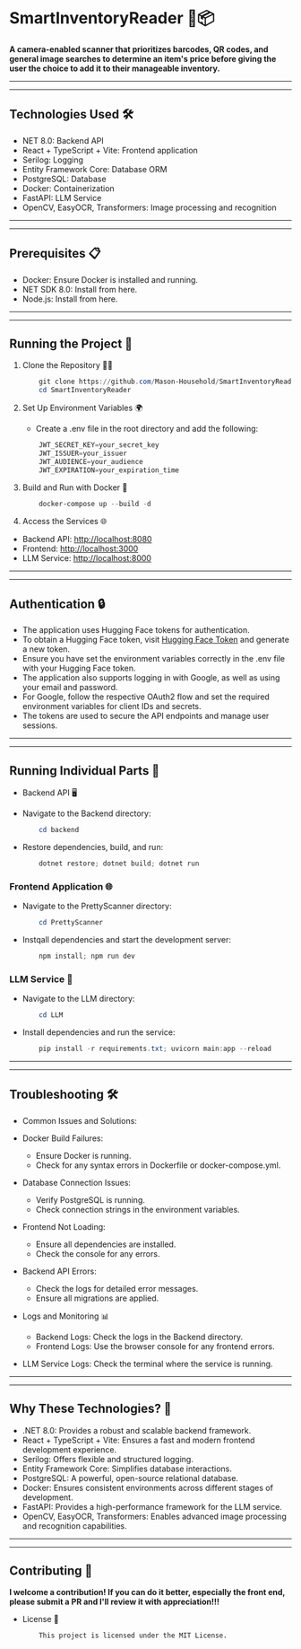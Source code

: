 # SmartInventoryReader 📸📦

**A camera-enabled scanner that prioritizes barcodes, QR codes, and general image searches to determine an item's price before giving the user the choice to add it to their manageable inventory.**

---------------------------------------------
---------------------------------------------

## Technologies Used 🛠️

- NET 8.0: Backend API
- React + TypeScript + Vite: Frontend application
- Serilog: Logging
- Entity Framework Core: Database ORM
- PostgreSQL: Database
- Docker: Containerization
- FastAPI: LLM Service
- OpenCV, EasyOCR, Transformers: Image processing and recognition

---------------------------------------------
---------------------------------------------

## Prerequisites 📋

- Docker: Ensure Docker is installed and running.
- NET SDK 8.0: Install from here.
- Node.js: Install from here.

---------------------------------------------
---------------------------------------------

## Running the Project 🚀

1. Clone the Repository 🧑‍💻

    ```powershell
        git clone https://github.com/Mason-Household/SmartInventoryReader.git
        cd SmartInventoryReader
    ```

2. Set Up Environment Variables 🌍

    - Create a .env file in the root directory and add the following:

    ```powershell
        JWT_SECRET_KEY=your_secret_key
        JWT_ISSUER=your_issuer
        JWT_AUDIENCE=your_audience
        JWT_EXPIRATION=your_expiration_time
    ```

3. Build and Run with Docker 🐳

    ```powershell
        docker-compose up --build -d
    ```

4. Access the Services 🌐

- Backend API: <http://localhost:8080>
- Frontend: <http://localhost:3000>
- LLM Service: <http://localhost:8000>

---------------------------------------------
---------------------------------------------

## Authentication 🔒

- The application uses Hugging Face tokens for authentication.
- To obtain a Hugging Face token, visit [Hugging Face Token](https://huggingface.co/settings/tokens) and generate a new token.
- Ensure you have set the environment variables correctly in the .env file with your Hugging Face token.
- The application also supports logging in with Google, as well as using your email and password.
- For Google, follow the respective OAuth2 flow and set the required environment variables for client IDs and secrets.
- The tokens are used to secure the API endpoints and manage user sessions.

---------------------------------------------
---------------------------------------------

## Running Individual Parts 🧩

- Backend API 🖥️
- Navigate to the Backend directory:

    ```powershell
        cd backend
    ```

- Restore dependencies, build, and run:

    ```powershell
        dotnet restore; dotnet build; dotnet run
    ```

### Frontend Application 🌐

- Navigate to the PrettyScanner directory:

    ```powershell
        cd PrettyScanner
    ```

- Instqall dependencies and start the development server:

    ```powershell
        npm install; npm run dev
    ```

### LLM Service 🤖

- Navigate to the LLM directory:

    ```powershell
        cd LLM
    ```

- Install dependencies and run the service:

    ```powershell
        pip install -r requirements.txt; uvicorn main:app --reload
    ```

---------------------------------------------
---------------------------------------------

## Troubleshooting 🛠️

- Common Issues and Solutions:

- Docker Build Failures:
  - Ensure Docker is running.
  - Check for any syntax errors in Dockerfile or docker-compose.yml.

- Database Connection Issues:
  - Verify PostgreSQL is running.
  - Check connection strings in the environment variables.

- Frontend Not Loading:
  - Ensure all dependencies are installed.
  - Check the console for any errors.

- Backend API Errors:
  - Check the logs for detailed error messages.
  - Ensure all migrations are applied.

- Logs and Monitoring 📊
  - Backend Logs: Check the logs in the Backend directory.
  - Frontend Logs: Use the browser console for any frontend errors.
- LLM Service Logs: Check the terminal where the service is running.

---------------------------------------------
---------------------------------------------

## Why These Technologies? 🤔

- .NET 8.0: Provides a robust and scalable backend framework.
- React + TypeScript + Vite: Ensures a fast and modern frontend development experience.
- Serilog: Offers flexible and structured logging.
- Entity Framework Core: Simplifies database interactions.
- PostgreSQL: A powerful, open-source relational database.
- Docker: Ensures consistent environments across different stages of development.
- FastAPI: Provides a high-performance framework for the LLM service.
- OpenCV, EasyOCR, Transformers: Enables advanced image processing and recognition capabilities.

---------------------------------------------
---------------------------------------------

## Contributing 🤝

**I welcome a contribution! If you can do it better, especially the front end, please submit a PR and I'll review it with appreciation!!!**

- License 📜

    ```txt
        This project is licensed under the MIT License.
    ```
